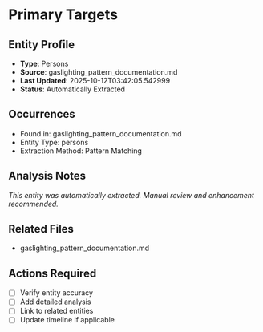 # Primary Targets

## Entity Profile
- **Type**: Persons
- **Source**: gaslighting_pattern_documentation.md
- **Last Updated**: 2025-10-12T03:42:05.542999
- **Status**: Automatically Extracted

## Occurrences
- Found in: gaslighting_pattern_documentation.md
- Entity Type: persons
- Extraction Method: Pattern Matching

## Analysis Notes
*This entity was automatically extracted. Manual review and enhancement recommended.*

## Related Files
- gaslighting_pattern_documentation.md

## Actions Required
- [ ] Verify entity accuracy
- [ ] Add detailed analysis
- [ ] Link to related entities
- [ ] Update timeline if applicable
